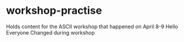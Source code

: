 # workshop-practise
Holds content for the ASCII workshop that happened on April 8-9
Hello Everyone 
Changed during workshop
